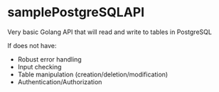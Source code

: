 # samplePostgreSQLAPI

Very basic Golang API that will read and write to tables in PostgreSQL

If does not have:
* Robust error handling
* Input checking
* Table manipulation (creation/deletion/modification)
* Authentication/Authorization
